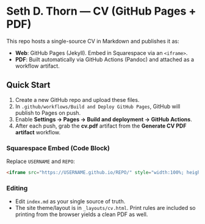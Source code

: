 # Seth D. Thorn — CV (GitHub Pages + PDF)

This repo hosts a single-source CV in Markdown and publishes it as:
- **Web**: GitHub Pages (Jekyll). Embed in Squarespace via an `<iframe>`.
- **PDF**: Built automatically via GitHub Actions (Pandoc) and attached as a workflow artifact.

## Quick Start

1. Create a new GitHub repo and upload these files.
2. In `.github/workflows/Build and Deploy GitHub Pages`, GitHub will publish to Pages on push.
3. Enable **Settings → Pages → Build and deployment → GitHub Actions**.
4. After each push, grab the **cv.pdf** artifact from the **Generate CV PDF artifact** workflow.

### Squarespace Embed (Code Block)
Replace `USERNAME` and `REPO`:

```html
<iframe src="https://USERNAME.github.io/REPO/" style="width:100%; height:2200px; border:0;" loading="lazy"></iframe>
```

### Editing
- Edit `index.md` as your single source of truth.
- The site theme/layout is in `_layouts/cv.html`. Print rules are included so printing from the browser yields a clean PDF as well.
